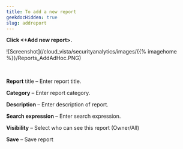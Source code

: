 ```yaml
---
title: To add a new report
geekdocHidden: true
slug: addreport
---
```


<strong>Click <+Add new report>.</strong>

![Screenshot](/cloud_vista/securityanalytics/images/{{% imagehome %}}/Reports_AddAdHoc.PNG)

&nbsp;

<strong>Report</strong> title – Enter report title.

<strong>Category</strong> – Enter report category.

<strong>Description</strong> – Enter description of report.

<strong>Search expression</strong> – Enter search expression.

<strong>Visibility</strong> – Select who can see this report (Owner/All) 

<strong>Save</strong> – Save report
